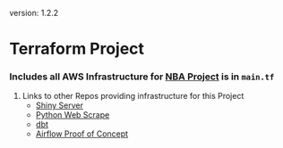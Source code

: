 version: 1.2.2

# Terraform Project 
### Includes all AWS Infrastructure for [NBA Project](https://github.com/jyablonski/NBA-Dashboard) is in `main.tf`

1. Links to other Repos providing infrastructure for this Project
    * [Shiny Server](https://github.com/jyablonski/NBA-Dashboard)
    * [Python Web Scrape](https://github.com/jyablonski/python_docker)
    * [dbt](https://github.com/jyablonski/nba_elt_dbt)
    * [Airflow Proof of Concept](https://github.com/jyablonski/nba_elt_airflow)